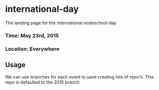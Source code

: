 # international-day
The landing page for the international nodeschool day

### Time: May 23rd, 2015
### Location: Everywhere

## Usage
We can use branches for each event to save creating lots of repo's.  This repo is defaulted to the 2015 branch
